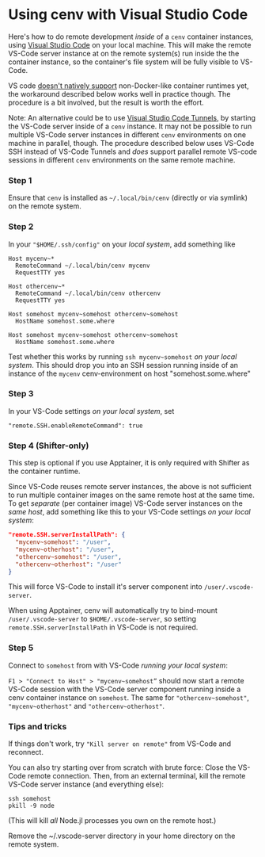 # Using cenv with Visual Studio Code

Here's how to do remote development *inside* of a `cenv` container instances, using [Visual Studio Code](https://code.visualstudio.com/) on your local machine. This will make the remote VS-Code server instance at on the remote system(s) run inside the the container instance, so the container's file system will be fully visible to VS-Code.

VS code [doesn't natively support](https://github.com/microsoft/vscode-remote-release/issues/3066) non-Docker-like container runtimes yet, the workaround described below works well in practice though. The procedure is a bit involved, but the result is worth the effort.

Note: An alternative could be to use [Visual Studio Code Tunnels](https://code.visualstudio.com/docs/remote/tunnels), by starting the VS-Code server inside of a `cenv` instance. It may not be possible to run multiple VS-Code server instances in different `cenv` environments on one machine in parallel, though. The procedure described below uses VS-Code SSH instead of VS-Code Tunnels and *does* support parallel remote VS-code sessions in different `cenv` environments on the same remote machine.


### Step 1

Ensure that `cenv` is installed as `~/.local/bin/cenv` (directly or via symlink) on the remote system.


### Step 2

In your `"$HOME/.ssh/config"` on your *local system*, add something like

```
Host mycenv~*
  RemoteCommand ~/.local/bin/cenv mycenv
  RequestTTY yes

Host othercenv~*
  RemoteCommand ~/.local/bin/cenv othercenv
  RequestTTY yes

Host somehost mycenv~somehost othercenv~somehost
  HostName somehost.some.where

Host somehost mycenv~somehost othercenv~somehost
  HostName somehost.some.where
```

Test whether this works by running `ssh mycenv~somehost` *on your local system*. This should drop you into an SSH
session running inside of an instance of the `mycenv` cenv-environment on host "somehost.some.where"


### Step 3

In your VS-Code settings *on your local system*, set

```
"remote.SSH.enableRemoteCommand": true
```

### Step 4 (Shifter-only)

This step is optional if you use Apptainer, it is only required with Shifter as the container runtime.

Since VS-Code reuses remote server instances, the above is not sufficient to run multiple container images on the same
remote host at the same time. To get *separate* (per container image) VS-Code server instances on the *same host*, add
something like this to your VS-Code settings *on your local system*:

```json
"remote.SSH.serverInstallPath": {
  "mycenv~somehost": "/user",
  "mycenv~otherhost": "/user",
  "othercenv~somehost": "/user",
  "othercenv~otherhost": "/user"
}
```

This will force VS-Code to install it's server component into `/user/.vscode-server`.

When using Apptainer, cenv will automatically try to bind-mount `/user/.vscode-server` to `$HOME/.vscode-server`, so
setting `remote.SSH.serverInstallPath` in VS-Code is not required.


### Step 5

Connect to `somehost` from with VS-Code *running your local system*:

`F1 > "Connect to Host" > "mycenv~somehost”` should now start a remote VS-Code session with the VS-Code server
component running inside a cenv container instance on `somehost`. The same for `"othercenv~somehost"`,
`"mycenv~otherhost"` and `"othercenv~otherhost"`.


### Tips and tricks

If things don't work, try `"Kill server on remote"` from VS-Code and reconnect.

You can also try starting over from scratch with brute force: Close the VS-Code remote connection. Then, from an
external terminal, kill the remote VS-Code server instance (and everything else):

```shell
ssh somehost
pkill -9 node
```

(This will kill *all* Node.jl processes you own on the remote host.)

Remove the ~/.vscode-server directory in your home directory on the remote system.
